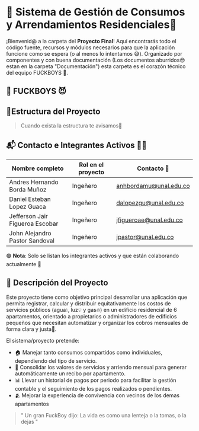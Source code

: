 # 🚀 Sistema de Gestión de Consumos y Arrendamientos Residenciales🗿

¡Bienvenid@ a la carpeta del **Proyecto Final**! Aquí encontrarás todo el código fuente, recursos y módulos necesarios para que la aplicación funcione como se espera (o al menos lo intentamos 😅). Organizado por componentes y con buena documentación (Los documentos aburridos😒 estan en la carpeta "Documentación") esta carpeta es el corazón técnico del equipo FUCKBOYS 💅.

## 👥 FUCKBOYS 😈

## 📁Estructura del Proyecto
> Cuando exista la estructura te avisamos🐸

## 📬 Contacto e Integrantes Activos 🧑‍💻

| Nombre completo | Rol en el proyecto | Contacto 📧 |
|-----------------|--------------------|-------------|
| Andres Hernando Borda Muñoz    | Ingeñero| anhbordamu@unal.edu.co |
| Daniel Esteban Lopez Guaca    | Ingeñero | dalopezgu@unal.edu.co	 |
| Jefferson Jair Figueroa Escobar   | Ingeñero | jfigueroae@unal.edu.co |
| John Alejandro Pastor Sandoval   | Ingeñero | jpastor@unal.edu.co |

🟢 **Nota**: Solo se listan los integrantes activos y que están colaborando actualmente 🫠

## 🧠 Descripción del Proyecto

Este proyecto tiene como objetivo principal desarrollar una aplicación que permita registrar, calcular y distribuir equitativamente los costos de servicios públicos (agua💧, luz💡 y gas🔥) en un edificio residencial de 6 apartamentos, orientado a propietarios o administradores de edificios pequeños que necesitan automatizar y organizar los cobros mensuales de forma clara y justa🤝.

El sistema/proyecto pretende:
- 🏠 Manejar tanto consumos compartidos como individuales, dependiendo del tipo de servicio.
- 🧾 Consolidar los valores de servicios y arriendo mensual para generar automáticamente un recibo por apartamento.
- 📊 Llevar un historial de pagos por periodo para facilitar la gestión contable y el seguimiento de los pagos realizados o pendientes.
- 🫂 Mejorar la experiencia de convivencia con vecinos de los demas apartamentos

> " Un gran FuckBoy dijo: La vida es como una lenteja o la tomas, o la dejas "
